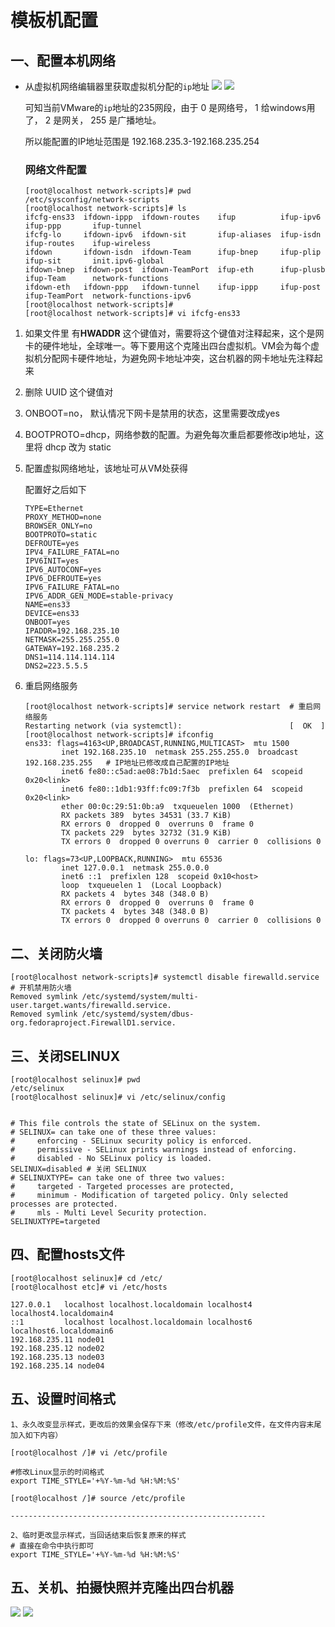 # 模板机配置

## 一、配置本机网络
+ 从虚拟机网络编辑器里获取虚拟机分配的`ip`地址
  ![](./doc/虚拟网络编辑器.png)
  ![](./doc/VMnet8.png)

  可知当前VMware的`ip`地址的235网段，由于 0 是网络号， 1 给windows用了， 2 是网关， 255 是广播地址。

  所以能配置的IP地址范围是 192.168.235.3-192.168.235.254
  
  ### 网络文件配置
  
  ```shell
  [root@localhost network-scripts]# pwd
  /etc/sysconfig/network-scripts
  [root@localhost network-scripts]# ls
  ifcfg-ens33  ifdown-ippp  ifdown-routes    ifup          ifup-ipv6   ifup-ppp       ifup-tunnel
  ifcfg-lo     ifdown-ipv6  ifdown-sit       ifup-aliases  ifup-isdn   ifup-routes    ifup-wireless
  ifdown       ifdown-isdn  ifdown-Team      ifup-bnep     ifup-plip   ifup-sit       init.ipv6-global
  ifdown-bnep  ifdown-post  ifdown-TeamPort  ifup-eth      ifup-plusb  ifup-Team      network-functions
  ifdown-eth   ifdown-ppp   ifdown-tunnel    ifup-ippp     ifup-post   ifup-TeamPort  network-functions-ipv6
  [root@localhost network-scripts]#
  [root@localhost network-scripts]# vi ifcfg-ens33
  ```

1. 如果文件里 有**HWADDR** 这个键值对，需要将这个键值对注释起来，这个是网卡的硬件地址，全球唯一。等下要用这个克隆出四台虚拟机。VM会为每个虚拟机分配网卡硬件地址，为避免网卡地址冲突，这台机器的网卡地址先注释起来

2. 删除 UUID 这个键值对

3. ONBOOT=no， 默认情况下网卡是禁用的状态，这里需要改成yes

4. BOOTPROTO=dhcp，网络参数的配置。为避免每次重启都要修改ip地址，这里将 dhcp 改为 static

5. 配置虚拟网络地址，该地址可从VM处获得
   
   配置好之后如下

   ```shell
   TYPE=Ethernet
   PROXY_METHOD=none
   BROWSER_ONLY=no
   BOOTPROTO=static
   DEFROUTE=yes
   IPV4_FAILURE_FATAL=no
   IPV6INIT=yes
   IPV6_AUTOCONF=yes
   IPV6_DEFROUTE=yes
   IPV6_FAILURE_FATAL=no
   IPV6_ADDR_GEN_MODE=stable-privacy
   NAME=ens33
   DEVICE=ens33
   ONBOOT=yes
   IPADDR=192.168.235.10
   NETMASK=255.255.255.0
   GATEWAY=192.168.235.2
   DNS1=114.114.114.114
   DNS2=223.5.5.5
   ```
   
6. 重启网络服务

   ```shell
   [root@localhost network-scripts]# service network restart  # 重启网络服务
   Restarting network (via systemctl):                        [  OK  ]
   [root@localhost network-scripts]# ifconfig
   ens33: flags=4163<UP,BROADCAST,RUNNING,MULTICAST>  mtu 1500
           inet 192.168.235.10  netmask 255.255.255.0  broadcast 192.168.235.255   # IP地址已修改成自己配置的IP地址
           inet6 fe80::c5ad:ae08:7b1d:5aec  prefixlen 64  scopeid 0x20<link>
           inet6 fe80::1db1:93ff:fc09:7f3b  prefixlen 64  scopeid 0x20<link>
           ether 00:0c:29:51:0b:a9  txqueuelen 1000  (Ethernet)
           RX packets 389  bytes 34531 (33.7 KiB)
           RX errors 0  dropped 0  overruns 0  frame 0
           TX packets 229  bytes 32732 (31.9 KiB)
           TX errors 0  dropped 0 overruns 0  carrier 0  collisions 0
   
   lo: flags=73<UP,LOOPBACK,RUNNING>  mtu 65536
           inet 127.0.0.1  netmask 255.0.0.0
           inet6 ::1  prefixlen 128  scopeid 0x10<host>
           loop  txqueuelen 1  (Local Loopback)
           RX packets 4  bytes 348 (348.0 B)
           RX errors 0  dropped 0  overruns 0  frame 0
           TX packets 4  bytes 348 (348.0 B)
           TX errors 0  dropped 0 overruns 0  carrier 0  collisions 0
   ```

## 二、关闭防火墙

```shell
[root@localhost network-scripts]# systemctl disable firewalld.service  # 开机禁用防火墙
Removed symlink /etc/systemd/system/multi-user.target.wants/firewalld.service.
Removed symlink /etc/systemd/system/dbus-org.fedoraproject.FirewallD1.service.
```

## 三、关闭SELINUX

```shell
[root@localhost selinux]# pwd
/etc/selinux
[root@localhost selinux]# vi /etc/selinux/config 


# This file controls the state of SELinux on the system.
# SELINUX= can take one of these three values:
#     enforcing - SELinux security policy is enforced.
#     permissive - SELinux prints warnings instead of enforcing.
#     disabled - No SELinux policy is loaded.
SELINUX=disabled # 关闭 SELINUX
# SELINUXTYPE= can take one of three two values:
#     targeted - Targeted processes are protected,
#     minimum - Modification of targeted policy. Only selected processes are protected.
#     mls - Multi Level Security protection.
SELINUXTYPE=targeted

```

## 四、配置hosts文件

```shell
[root@localhost selinux]# cd /etc/
[root@localhost etc]# vi /etc/hosts

127.0.0.1   localhost localhost.localdomain localhost4 localhost4.localdomain4
::1         localhost localhost.localdomain localhost6 localhost6.localdomain6
192.168.235.11 node01
192.168.235.12 node02
192.168.235.13 node03
192.168.235.14 node04
```

## 五、设置时间格式

```shell
1、永久改变显示样式，更改后的效果会保存下来（修改/etc/profile文件，在文件内容末尾加入如下内容）

[root@localhost /]# vi /etc/profile

#修改Linux显示的时间格式
export TIME_STYLE='+%Y-%m-%d %H:%M:%S'

[root@localhost /]# source /etc/profile

---------------------------------------------------------

2、临时更改显示样式，当回话结束后恢复原来的样式
# 直接在命令中执行即可
export TIME_STYLE='+%Y-%m-%d %H:%M:%S'
```

## 五、关机、拍摄快照并克隆出四台机器

![](./doc/拍摄快照.png)
![](./doc/克隆快照.png)